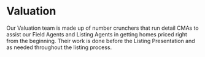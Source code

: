 # Valuation

Our Valuation team is made up of number crunchers that run detail CMAs to assist our Field Agents and Listing Agents in getting homes priced right from the beginning. Their work is done before the Listing Presentation and as needed throughout the listing process.


